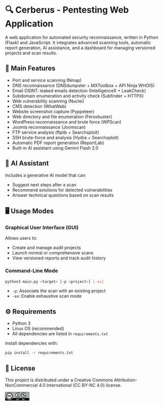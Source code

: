 # 🔍 Cerberus - Pentesting Web Application

A web application for automated security reconnaissance, written in Python (Flask) and JavaScript. It integrates advanced scanning tools, automatic report generation, AI assistance, and a dashboard for managing versioned projects and scan results.

## 🚀 Main Features

- Port and service scanning (Nmap)
- DNS reconnaissance (DNSdumpster + MXToolbox + API Ninja WHOIS)
- Email OSINT: leaked emails detection (IntelligenceX + LeakCheck)
- Subdomain enumeration and activity check (Subfinder + HTTPX)
- Web vulnerability scanning (Nuclei)
- CMS detection (WhatWeb)
- Website screenshot capture (Pyppeteer)
- Web directory and file enumeration (Feroxbuster)
- WordPress reconnaissance and brute force (WPScan)
- Joomla reconnaissance (Joomscan)
- FTP service analysis (ftplib + Searchsploit)
- SSH brute-force and analysis (Hydra + Searchsploit)
- Automatic PDF report generation (ReportLab)
- Built-in AI assistant using Gemini Flash 2.0

## 🧠 AI Assistant

Includes a generative AI model that can:
- Suggest next steps after a scan
- Recommend solutions for detected vulnerabilities
- Answer technical questions based on scan results

## 🖥️ Usage Modes

### Graphical User Interface (GUI)

Allows users to:
- Create and manage audit projects
- Launch normal or comprehensive scans
- View versioned reports and track audit history

### Command-Line Mode

```bash
python3 main.py <target> [-p <project>] [-ex]
````

* `-p`: Associate the scan with an existing project
* `-ex`: Enable exhaustive scan mode

## ⚙️ Requirements

* Python 3
* Linux OS (recommended)
* All dependencies are listed in `requirements.txt`

Install dependencies with:

```bash
pip install -r requirements.txt
```

## 📌 License
This project is distributed under a Creative Commons Attribution-NonCommercial 4.0 International (CC BY-NC 4.0) license.

<img src="public/img/licenseimage.png" alt="License image" width="79" height="28">
